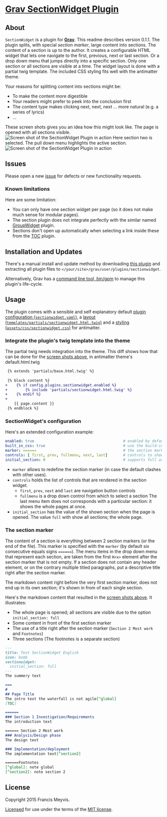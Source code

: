 # [Grav SectionWidget Plugin][project]

## About

`SectionWidget` is a plugin for [**Grav**](http://getgrav.org).
This readme describes version 0.1.1.
The plugin splits, with special _section marker_, large content into sections.
The content of a section is up to the author.
It creates a configurable HTML widget that lets one navigate to the first, previous, next or last section.
Or a drop down menu that jumps directly into a specific section.
Only one section or all sections are visible at a time.
The widget layout is done with a partial twig template.
The included CSS styling fits well with the antimatter theme.

Your reasons for splitting content into sections might be:
* To make the content more digestible
* Your readers might prefer to peek into the conclusion first 
* The content type makes clicking next, next, next ... more natural (e.g. a series of lyrics)
* ...

These screen shots gives you an idea how this might look like. The page is opened with all sections visible.
<a name="screenshot">
![Screen shot of the SectionWidget Plugin in action](assets/screenshot1_annotated.png "GroupWidget screen shot")
Here section two is selected. The pull down menu highlights the active section.
![Screen shot of the SectionWidget Plugin in action](assets/screenshot2_annotated.png "GroupWidget screen shot")
</a>


## Issues

Please open a new [issue][issues] for defects or new functionality requests.


### Known limitations

Here are some limitation:

* You can only have one section widget per page 
  (so it does not make much sense for modular pages).
* The section plugin does not integrate perfectly with the similar named 
  [GroupWidget](https://github.com/aptly-io/grav-plugin-groupwidget) plugin.
* Sections don't open up automatically when selecting a link inside these from the 
  [TOC](https://github.com/sommerregen/grav-plugin-toc/blob/master/README.md) plugin.


## Installation and Updates

There's a manual install and update method by downloading
[this plugin](https://github.com/aptly-io/grav-plugin-sectionwidget)
and extracting all plugin files to `</your/site>/grav/user/plugins/sectionwidget`.

Alternatively, Grav has a
[command line tool, bin/gpm](http://learn.getgrav.org/advanced/grav-gpm)
to manage this plugin's life-cycle.


## Usage

The plugin comes with a sensible and self explanatory default
[plugin configuration (`sectionwidget.yaml`)](sectionwidget.yaml),
a [layout (`templates/partials/sectionwidget.html.twig`)](templates/partials/sectionwidget.html.twig)
and a [styling (`assets/css/sectionwidget.css`)](assets/css/sectionwidget.css) for antimatter.


### Integrate the plugin's twig template into the theme

The partial twig needs integration into the theme.
This diff shows how that can be done for the [screen shots above](#screenshot), 
in antimatter theme's default.html.twig

```diff
 {% extends 'partials/base.html.twig' %}
 
 {% block content %}
+    {% if config.plugins.sectionwidget.enabled %}
+        {% include 'partials/sectionwidget.html.twig' %}
+    {% endif %}
+
 	{{ page.content }}
 {% endblock %}
```

### SectionWidget's configuration

Here's an extended configuration example:

```yaml
enabled: true                                        # enabled by default
built_in_css: true                                   # use the build-in css
marker: ======                                       # the section marker
controls: [ first, prev, fullmenu, next, last]       # controls to show
initial_section: 0                                   # supports full as well (whole page visible)

```

* `marker` allows to redefine the section marker (in case the default clashes with other uses).
* `controls` holds the list of controls that are rendered in the section widget.
  * `first`, `prev`, `next` and `last` are navigation button controls
  * `fullmenu` is a drop down control from which to select a section
     The last menu item does not corresponds with a particular section: it shows the whole pages at once. 
* `initial_section` has the value of the shown section when the page is opened.
  The value `full` with show all sections; the whole page.


### The section marker

The content of a section is everything between 2 section markers (or the end of the file).
This marker is specified with the `marker` (by default six consecutive equals signs `======`).
The menu items in the drop down menu that represent each section, 
are taken from the first `H<x>` element after the section marker that is not empty.
If a section does not contain any header element,
or on the contrary multiple titled paragraphs,
put a descriptive title right after the section marker.

The markdown content right before the very first section marker, 
does not end up in its own section; it's shown in from of each single section.

Here's the markdown content that resulted in the [screen shots above](#screenshot).
It illustrates:
* The whole page is opened; all sections are visible due to the option `initial_section: full` 
* Some content in front of the first section marker
* The use of a title right after the section marker (`Section 2 Most work` and `Footnotes`)
* Three sections (The footnotes is a separate section)

``` markdown
---
title: Test SectionWidget English
icon: bomb
sectionwidget:
  initial_section: full
---
The summery text

===
# 
## Page Title
The intro text the waterfall is not agile[^global]
[TOC]

======
### Section 1 Investigation/Requirements
The introduction text

====== Section 2 Most work
### Analysis/Design phase
The design text

### Implementation/deployment
The implementation text[^section2]

======Footnotes
[^global]: note global
[^section2]: note section 2

```


## License

Copyright 2015 Francis Meyvis.

[Licensed](LICENSE) for use under the terms of the [MIT license][mit-license].


[project]: https://github.com/aptly-io/grav-plugin-sectionwidget
[issues]: https://github.com/aptly-io/grav-plugin-sectionwidget/issues "GitHub Issues for Grav SectionWidget Plugin"
[mit-license]: http://www.opensource.org/licenses/mit-license.php "MIT license"
